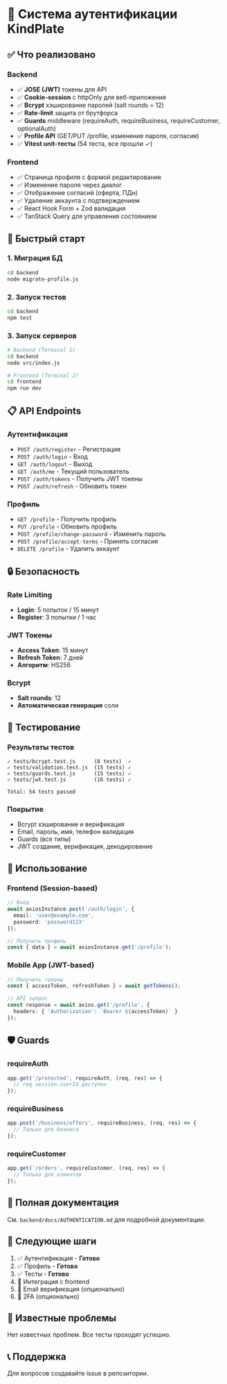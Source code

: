# 🔐 Система аутентификации KindPlate

## ✅ Что реализовано

### Backend
- ✅ **JOSE (JWT)** токены для API
- ✅ **Cookie-session** с httpOnly для веб-приложения
- ✅ **Bcrypt** хэширование паролей (salt rounds = 12)
- ✅ **Rate-limit** защита от брутфорса
- ✅ **Guards** middleware (requireAuth, requireBusiness, requireCustomer, optionalAuth)
- ✅ **Profile API** (GET/PUT /profile, изменение пароля, согласия)
- ✅ **Vitest unit-тесты** (54 теста, все прошли ✓)

### Frontend
- ✅ Страница профиля с формой редактирования
- ✅ Изменение пароля через диалог
- ✅ Отображение согласий (оферта, ПДн)
- ✅ Удаление аккаунта с подтверждением
- ✅ React Hook Form + Zod валидация
- ✅ TanStack Query для управления состоянием

## 🚀 Быстрый старт

### 1. Миграция БД
```bash
cd backend
node migrate-profile.js
```

### 2. Запуск тестов
```bash
cd backend
npm test
```

### 3. Запуск серверов
```bash
# Backend (Terminal 1)
cd backend
node src/index.js

# Frontend (Terminal 2)
cd frontend
npm run dev
```

## 📋 API Endpoints

### Аутентификация
- `POST /auth/register` - Регистрация
- `POST /auth/login` - Вход
- `GET /auth/logout` - Выход
- `GET /auth/me` - Текущий пользователь
- `POST /auth/tokens` - Получить JWT токены
- `POST /auth/refresh` - Обновить токен

### Профиль
- `GET /profile` - Получить профиль
- `PUT /profile` - Обновить профиль
- `POST /profile/change-password` - Изменить пароль
- `POST /profile/accept-terms` - Принять согласия
- `DELETE /profile` - Удалить аккаунт

## 🔒 Безопасность

### Rate Limiting
- **Login**: 5 попыток / 15 минут
- **Register**: 3 попытки / 1 час

### JWT Токены
- **Access Token**: 15 минут
- **Refresh Token**: 7 дней
- **Алгоритм**: HS256

### Bcrypt
- **Salt rounds**: 12
- **Автоматическая генерация** соли

## 🧪 Тестирование

### Результаты тестов
```
✓ tests/bcrypt.test.js      (8 tests)  ✓
✓ tests/validation.test.js  (15 tests) ✓
✓ tests/guards.test.js      (15 tests) ✓
✓ tests/jwt.test.js         (16 tests) ✓

Total: 54 tests passed
```

### Покрытие
- Bcrypt хэширование и верификация
- Email, пароль, имя, телефон валидация
- Guards (все типы)
- JWT создание, верификация, декодирование

## 📱 Использование

### Frontend (Session-based)
```typescript
// Вход
await axiosInstance.post('/auth/login', {
  email: 'user@example.com',
  password: 'password123'
});

// Получить профиль
const { data } = await axiosInstance.get('/profile');
```

### Mobile App (JWT-based)
```typescript
// Получить токены
const { accessToken, refreshToken } = await getTokens();

// API запрос
const response = await axios.get('/profile', {
  headers: { 'Authorization': `Bearer ${accessToken}` }
});
```

## 🛡️ Guards

### requireAuth
```javascript
app.get('/protected', requireAuth, (req, res) => {
  // req.session.userId доступен
});
```

### requireBusiness
```javascript
app.post('/business/offers', requireBusiness, (req, res) => {
  // Только для бизнеса
});
```

### requireCustomer
```javascript
app.get('/orders', requireCustomer, (req, res) => {
  // Только для клиентов
});
```

## 📖 Полная документация

См. `backend/docs/AUTHENTICATION.md` для подробной документации.

## 🎯 Следующие шаги

1. ✅ Аутентификация - **Готово**
2. ✅ Профиль - **Готово**
3. ✅ Тесты - **Готово**
4. 🔄 Интеграция с frontend
5. 🔄 Email верификация (опционально)
6. 🔄 2FA (опционально)

## 🐛 Известные проблемы

Нет известных проблем. Все тесты проходят успешно.

## 📞 Поддержка

Для вопросов создавайте issue в репозитории.




